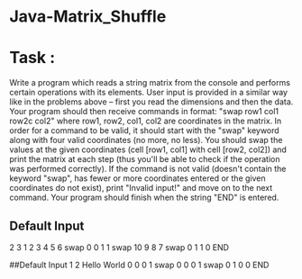 # Java-Matrix_Shuffle

# Task : 
Write a program which reads a string matrix from the console and performs certain operations with its elements. User input is provided in a similar way like in the problems above – first you read the dimensions and then the data. 
Your program should then receive commands in format: "swap row1 col1 row2c col2" where row1, row2, col1, col2 are coordinates in the matrix. In order for a command to be valid, it should start with the "swap" keyword along with four valid coordinates (no more, no less). You should swap the values at the given coordinates (cell [row1, col1] with cell [row2, col2]) and print the matrix at each step (thus you'll be able to check if the operation was performed correctly). 
If the command is not valid (doesn't contain the keyword "swap", has fewer or more coordinates entered or the given coordinates do not exist), print "Invalid input!" and move on to the next command. Your program should finish when the string "END" is entered.

## Default Input 
2 3
1 2 3
4 5 6
swap 0 0 1 1
swap 10 9 8 7
swap 0 1 1 0
END

##Default Input 
1 2
Hello World
0 0 0 1
swap 0 0 0 1
swap 0 1 0 0
END
